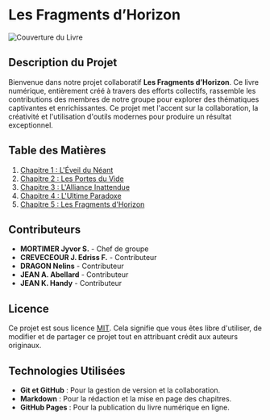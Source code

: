# **Les Fragments d’Horizon**

![Couverture du Livre](https://imgur.com/a/8ndPCae)

## **Description du Projet**

Bienvenue dans notre projet collaboratif **Les Fragments d’Horizon**. Ce livre numérique, entièrement créé à travers des efforts collectifs, rassemble les contributions des membres de notre groupe pour explorer des thématiques captivantes et enrichissantes. Ce projet met l'accent sur la collaboration, la créativité et l'utilisation d'outils modernes pour produire un résultat exceptionnel.

## **Table des Matières**

1. [Chapitre 1 : L'Éveil du Néant](chapitre-1.md)  
2. [Chapitre 2 : Les Portes du Vide](chapitre-2.md)  
3. [Chapitre 3 : L'Alliance Inattendue](chapitre-3.md)  
4. [Chapitre 4 : L'Ultime Paradoxe](Chapitre-4.md)
5. [Chapitre 5 : Les Fragments d'Horizon](Chapitre-5.md)
   
## **Contributeurs**

- **MORTIMER Jyvor S.** - Chef de groupe  
- **CREVECEOUR J. Edriss F.** - Contributeur
- **DRAGON Nelins** - Contributeur
- **JEAN A. Abellard** - Contributeur
- **JEAN K. Handy** - Contributeur

## **Licence**

Ce projet est sous licence [MIT](LICENSE). Cela signifie que vous êtes libre d'utiliser, de modifier et de partager ce projet tout en attribuant crédit aux auteurs originaux.

## **Technologies Utilisées**

- **Git et GitHub** : Pour la gestion de version et la collaboration.  
- **Markdown** : Pour la rédaction et la mise en page des chapitres.  
- **GitHub Pages** : Pour la publication du livre numérique en ligne.  
